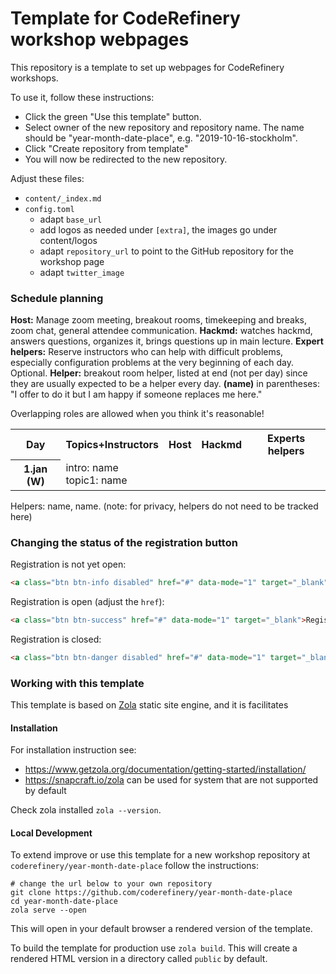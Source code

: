 # Template for CodeRefinery workshop webpages

This repository is a template to set up webpages for CodeRefinery workshops.

To use it, follow these instructions:
- Click the green "Use this template" button.
- Select owner of the new repository and repository name. The name should be
  "year-month-date-place", e.g. "2019-10-16-stockholm".
- Click "Create repository from template"
- You will now be redirected to the new repository.

Adjust these files:
- `content/_index.md`
- `config.toml`
  - adapt `base_url`
  - add logos as needed under `[extra]`, the images go under content/logos
  - adapt `repository_url` to point to the GitHub repository for the workshop page
  - adapt `twitter_image`


### Schedule planning

**Host:** Manage zoom meeting, breakout rooms, timekeeping and breaks,
zoom chat, general attendee communication.  **Hackmd:** watches
hackmd, answers questions, organizes it, brings questions up in main
lecture.  **Expert helpers:** Reserve instructors who can help with
difficult problems, especially configuration problems at the very
beginning of each day.  Optional.  **Helper:** breakout room helper, listed at
end (not per day) since they are usually expected to be a helper every
day. **(name)** in parentheses: "I offer to do it
but I am happy if someone replaces me here."

Overlapping roles are allowed when you think it's reasonable!


<table>
<tr>
  <th>Day</th>
         <th>Topics+Instructors</th>
         <th>Host</th>
         <th>Hackmd</th>
         <th>Experts helpers</th>
</tr>
<tr>
  <th>1.jan (W)</th>
         <td>intro: name<br>
		     topic1: name<br>
	     </td>
         <td></td><!--host-->
         <td></td><!--hackmd-->
         <td></td><!--expert helpers-->
</tr>
</table>

Helpers: name, name.  (note: for privacy, helpers do not need to be
tracked here)



### Changing the status of the registration button

Registration is not yet open:
```html
<a class="btn btn-info disabled" href="#" data-mode="1" target="_blank">Registration will open soon</a>
```

Registration is open (adjust the `href`):
```html
<a class="btn btn-success" href="#" data-mode="1" target="_blank">Register here</a>
```

Registration is closed:
```html
<a class="btn btn-danger disabled" href="#" data-mode="1" target="_blank">Registration is closed</a>
```

### Working with this template

This template is based on [Zola](https://www.getzola.org/) static site engine,
and it is facilitates

#### Installation

For installation instruction see:
- https://www.getzola.org/documentation/getting-started/installation/
- https://snapcraft.io/zola can be used for system that are not supported by default


Check zola installed `zola --version`.

####  Local Development

To extend improve or use this template for a new workshop repository at 
`coderefinery/year-month-date-place` follow the instructions:

```
# change the url below to your own repository
git clone https://github.com/coderefinery/year-month-date-place
cd year-month-date-place
zola serve --open
```
This will open in your default browser a rendered version of the template.

To build the template for production use `zola build`. This will create a rendered
HTML version in a directory called `public` by default.
